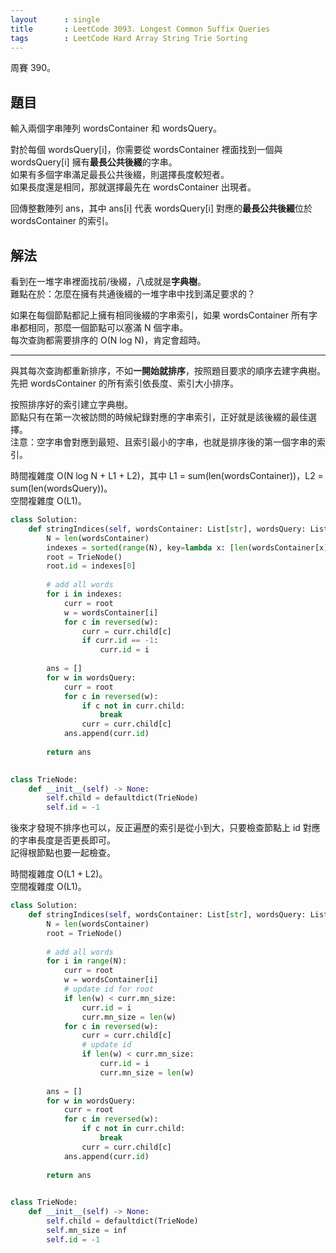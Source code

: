```yaml
---
layout      : single
title       : LeetCode 3093. Longest Common Suffix Queries
tags        : LeetCode Hard Array String Trie Sorting
---
```

周賽 390。

## 題目

輸入兩個字串陣列 wordsContainer 和 wordsQuery。  

對於每個 wordsQuery[i]，你需要從 wordsContainer 裡面找到一個與 wordsQuery[i] 擁有**最長公共後綴**的字串。  
如果有多個字串滿足最長公共後綴，則選擇長度較短者。  
如果長度還是相同，那就選擇最先在 wordsContainer 出現者。  

回傳整數陣列 ans，其中 ans[i] 代表 wordsQuery[i] 對應的**最長公共後綴**位於 wordsContainer 的索引。  

## 解法

看到在一堆字串裡面找前/後綴，八成就是**字典樹**。  
難點在於：怎麼在擁有共通後綴的一堆字串中找到滿足要求的？  

如果在每個節點都記上擁有相同後綴的字串索引，如果 wordsContainer 所有字串都相同，那麼一個節點可以塞滿 N 個字串。  
每次查詢都需要排序的 O(N log N)，肯定會超時。  

---

與其每次查詢都重新排序，不如**一開始就排序**，按照題目要求的順序去建字典樹。  
先把 wordsContainer 的所有索引依長度、索引大小排序。  

按照排序好的索引建立字典樹。  
節點只有在第一次被訪問的時候紀錄對應的字串索引，正好就是該後綴的最佳選擇。  
注意：空字串會對應到最短、且索引最小的字串，也就是排序後的第一個字串的索引。  

時間複雜度 O(N log N + L1 + L2)，其中 L1 = sum(len(wordsContainer))，L2 = sum(len(wordsQuery))。  
空間複雜度 O(L1)。  

```python
class Solution:
    def stringIndices(self, wordsContainer: List[str], wordsQuery: List[str]) -> List[int]:
        N = len(wordsContainer)
        indexes = sorted(range(N), key=lambda x: [len(wordsContainer[x]), x])
        root = TrieNode()
        root.id = indexes[0]
        
        # add all words
        for i in indexes:
            curr = root
            w = wordsContainer[i]
            for c in reversed(w):
                curr = curr.child[c]
                if curr.id == -1:
                    curr.id = i
        
        ans = []
        for w in wordsQuery:
            curr = root
            for c in reversed(w):
                if c not in curr.child:
                    break
                curr = curr.child[c]
            ans.append(curr.id)
        
        return ans
    

class TrieNode:
    def __init__(self) -> None:
        self.child = defaultdict(TrieNode)
        self.id = -1
```

後來才發現不排序也可以，反正遍歷的索引是從小到大，只要檢查節點上 id 對應的字串長度是否更長即可。  
記得根節點也要一起檢查。  

時間複雜度 O(L1 + L2)。  
空間複雜度 O(L1)。  

```python
class Solution:
    def stringIndices(self, wordsContainer: List[str], wordsQuery: List[str]) -> List[int]:
        N = len(wordsContainer)
        root = TrieNode()
        
        # add all words
        for i in range(N):
            curr = root
            w = wordsContainer[i]
            # update id for root
            if len(w) < curr.mn_size:
                curr.id = i
                curr.mn_size = len(w)
            for c in reversed(w):
                curr = curr.child[c]
                # update id
                if len(w) < curr.mn_size:
                    curr.id = i
                    curr.mn_size = len(w)
        
        ans = []
        for w in wordsQuery:
            curr = root
            for c in reversed(w):
                if c not in curr.child:
                    break
                curr = curr.child[c]
            ans.append(curr.id)
        
        return ans
    

class TrieNode:
    def __init__(self) -> None:
        self.child = defaultdict(TrieNode)
        self.mn_size = inf
        self.id = -1
```
